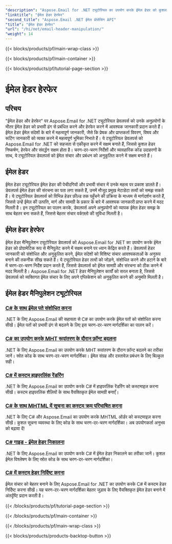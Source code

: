```yaml
---
"description": "Aspose.Email for .NET ट्यूटोरियल का उपयोग करके ईमेल हेडर को कुशलतापूर्वक संचालित करें। बेहतर संचार के लिए हेडर को निकालना, संशोधित करना और वैयक्तिकृत करना सीखें।"
"linktitle": "ईमेल हेडर हेरफेर"
"second_title": "Aspose.Email .NET ईमेल प्रोसेसिंग API"
"title": "ईमेल हेडर हेरफेर"
"url": "/hi/net/email-header-manipulation/"
"weight": 14
---
```


{{< blocks/products/pf/main-wrap-class >}}

{{< blocks/products/pf/main-container >}}

{{< blocks/products/pf/tutorial-page-section >}}

# ईमेल हेडर हेरफेर


## परिचय

"ईमेल हेडर और हेरफेर" पर Aspose.Email for .NET ट्यूटोरियल डेवलपर्स को उनके अनुप्रयोगों के भीतर ईमेल हेडर को प्रभावी ढंग से प्रबंधित करने और हेरफेर करने में आवश्यक जानकारी प्रदान करते हैं। ईमेल हेडर ईमेल संदेशों के बारे में महत्वपूर्ण जानकारी, जैसे कि प्रेषक और प्राप्तकर्ता विवरण, विषय और रूटिंग जानकारी को व्यक्त करने में महत्वपूर्ण भूमिका निभाते हैं। ये ट्यूटोरियल डेवलपर्स को Aspose.Email for .NET को सहजता से एकीकृत करने में सक्षम बनाते हैं, जिससे कुशल हेडर निष्कर्षण, हेरफेर और संवर्द्धन सक्षम होता है। चरण-दर-चरण निर्देशों और व्यावहारिक कोड उदाहरणों के साथ, ये ट्यूटोरियल डेवलपर्स को ईमेल संचार और प्रबंधन को अनुकूलित करने में सक्षम बनाते हैं।

## ईमेल हेडर

ईमेल हेडर ट्यूटोरियल ईमेल हेडर की पेचीदगियों और प्रभावी संचार में उनके महत्व पर प्रकाश डालते हैं। डेवलपर्स ईमेल हेडर की संरचना का पता लगा सकते हैं, उनमें मौजूद प्रमुख मेटाडेटा तत्वों को समझ सकते हैं। ये ट्यूटोरियल डेवलपर्स को विभिन्न हेडर फ़ील्ड तक पहुँचने की प्रक्रिया के माध्यम से मार्गदर्शन करते हैं, जिससे उन्हें ईमेल की उत्पत्ति, मार्ग और सामग्री के प्रकार के बारे में आवश्यक जानकारी प्राप्त करने में मदद मिलती है। इन ट्यूटोरियल का पालन करके, डेवलपर्स अपने अनुप्रयोगों को व्यापक ईमेल हेडर समझ के साथ बेहतर बना सकते हैं, जिससे बेहतर संचार वर्कफ़्लो की सुविधा मिलती है।

## ईमेल हेडर हेरफेर

ईमेल हेडर मैनिपुलेशन ट्यूटोरियल डेवलपर्स को Aspose.Email for .NET का उपयोग करके ईमेल हेडर को प्रोग्रामेटिक रूप से मैनिपुलेट करने में सक्षम बनाने पर ध्यान केंद्रित करते हैं। डेवलपर्स हेडर जानकारी को संशोधित और अनुकूलित करने, ईमेल संदेशों को विशिष्ट संचार आवश्यकताओं के अनुरूप बनाने की तकनीक सीख सकते हैं। ये ट्यूटोरियल हेडर तत्वों को जोड़ने, संशोधित करने और हटाने के बारे में चरण-दर-चरण निर्देश प्रदान करते हैं, जिससे डेवलपर्स को ईमेल सामग्री और संरचना को ठीक करने में मदद मिलती है। Aspose.Email for .NET हेडर मैनिपुलेशन कार्यों को सरल बनाता है, जिससे डेवलपर्स को व्यक्तिगत ईमेल संचार के लिए अपने एप्लिकेशन को अनुकूलित करने की अनुमति मिलती है।

## ईमेल हेडर मैनिपुलेशन ट्यूटोरियल
### [C# के साथ ईमेल पते संशोधित करना](./modifying-email-addresses-with-csharp/)
.NET के लिए Aspose.Email की सहायता से C# का उपयोग करके ईमेल पतों को संशोधित करना सीखें। ईमेल पतों को प्रभावी ढंग से बदलने के लिए इस चरण-दर-चरण मार्गदर्शिका का पालन करें।
### [C# का उपयोग करके MHT रूपांतरण के दौरान फ़ॉन्ट बदलना](./changing-fonts-during-mht-conversion-using-csharp/)
.NET के लिए Aspose.Email का उपयोग करके MHT रूपांतरण के दौरान फ़ॉन्ट बदलने का तरीका जानें। स्रोत कोड के साथ चरण-दर-चरण मार्गदर्शिका। ईमेल संग्रह और दस्तावेज़ प्रबंधन के लिए बिल्कुल सही।
### [C# में कस्टम हाइपरलिंक रेंडरिंग ](./custom-hyperlink-rendering-in-csharp/)
.NET के लिए Aspose.Email का उपयोग करके C# में हाइपरलिंक रेंडरिंग को कस्टमाइज़ करना सीखें। कस्टम हाइपरलिंक शैलियों के साथ वैयक्तिकृत ईमेल सामग्री बनाएँ।
### [C# के साथ MHTML में सूचना का कस्टम क्रम परिभाषित करना](./defining-custom-order-of-information-in-mhtml-with-csharp/)
.NET के लिए C# और Aspose.Email का उपयोग करके MHTML ऑर्डर को कस्टमाइज़ करना सीखें। कुशल सूचना व्यवस्था के लिए कोड के साथ चरण-दर-चरण मार्गदर्शिका। अब उपयोगकर्ता अनुभव को बढ़ावा दें!
### [C# गाइड - ईमेल हेडर निकालना](./csharp-guide-extracting-email-headers/)
.NET के लिए Aspose.Email का उपयोग करके C# में ईमेल हेडर निकालने का तरीका जानें। कुशल ईमेल विश्लेषण के लिए स्रोत कोड के साथ चरण-दर-चरण मार्गदर्शिका। 
### [C# में कस्टम हेडर निर्दिष्ट करना](./specifying-custom-headers-in-csharp/)
ईमेल संचार को बेहतर बनाने के लिए Aspose.Email for .NET का उपयोग करके C# में कस्टम हेडर निर्दिष्ट करना सीखें। यह चरण-दर-चरण मार्गदर्शिका बेहतर जुड़ाव के लिए वैयक्तिकृत ईमेल हेडर बनाने में अंतर्दृष्टि प्रदान करती है।

{{< /blocks/products/pf/tutorial-page-section >}}

{{< /blocks/products/pf/main-container >}}

{{< /blocks/products/pf/main-wrap-class >}}

{{< blocks/products/products-backtop-button >}}